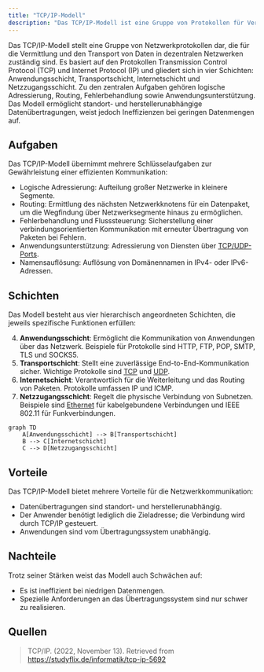 ```yaml
---
title: "TCP/IP-Modell"
description: "Das TCP/IP-Modell ist eine Gruppe von Protokollen für Vermittlung und Transport in dezentralen Netzwerken. Es umfasst vier Schichten von Anwendung bis Netzzugang mit Aufgaben wie Adressierung und Routing. Vorteile sind Standortunabhängigkeit, Nachteile Ineffizienz bei kleinen Datenmengen."
---
```


Das TCP/IP-Modell stellt eine Gruppe von Netzwerkprotokollen dar, die für die Vermittlung und den Transport von Daten in dezentralen Netzwerken zuständig sind. Es basiert auf den Protokollen Transmission Control Protocol (TCP) und Internet Protocol (IP) und gliedert sich in vier Schichten: Anwendungsschicht, Transportschicht, Internetschicht und Netzzugangsschicht. Zu den zentralen Aufgaben gehören logische Adressierung, Routing, Fehlerbehandlung sowie Anwendungsunterstützung. Das Modell ermöglicht standort- und herstellerunabhängige Datenübertragungen, weist jedoch Ineffizienzen bei geringen Datenmengen auf.

## Aufgaben

Das TCP/IP-Modell übernimmt mehrere Schlüsselaufgaben zur Gewährleistung einer effizienten Kommunikation:

- Logische Adressierung: Aufteilung großer Netzwerke in kleinere Segmente.
- Routing: Ermittlung des nächsten Netzwerkknotens für ein Datenpaket, um die Wegfindung über Netzwerksegmente hinaus zu ermöglichen.
- Fehlerbehandlung und Flusssteuerung: Sicherstellung einer verbindungsorientierten Kommunikation mit erneuter Übertragung von Paketen bei Fehlern.
- Anwendungsunterstützung: Adressierung von Diensten über [TCP/UDP-Ports](/open-fidup/lerninhalte/tcp-udp).
- Namensauflösung: Auflösung von Domänennamen in IPv4- oder IPv6-Adressen.

## Schichten

Das Modell besteht aus vier hierarchisch angeordneten Schichten, die jeweils spezifische Funktionen erfüllen:

4. **Anwendungsschicht**: Ermöglicht die Kommunikation von Anwendungen über das Netzwerk. Beispiele für Protokolle sind HTTP, FTP, POP, SMTP, TLS und SOCKS5.
3. **Transportschicht**: Stellt eine zuverlässige End-to-End-Kommunikation sicher. Wichtige Protokolle sind [TCP](/open-fidup/lerninhalte/tcp-udp) und [UDP](/open-fidup/lerninhalte/tcp-udp).
2. **Internetschicht**: Verantwortlich für die Weiterleitung und das Routing von Paketen. Protokolle umfassen IP und ICMP.
1. **Netzzugangsschicht**: Regelt die physische Verbindung von Subnetzen. Beispiele sind [Ethernet](/open-fidup/lerninhalte/ethernet) für kabelgebundene Verbindungen und IEEE 802.11 für Funkverbindungen.

```mermaid
graph TD
    A[Anwendungsschicht] --> B[Transportschicht]
    B --> C[Internetschicht]
    C --> D[Netzzugangsschicht]
```

## Vorteile

Das TCP/IP-Modell bietet mehrere Vorteile für die Netzwerkkommunikation:

- Datenübertragungen sind standort- und herstellerunabhängig.
- Der Anwender benötigt lediglich die Zieladresse; die Verbindung wird durch TCP/IP gesteuert.
- Anwendungen sind vom Übertragungssystem unabhängig.

## Nachteile

Trotz seiner Stärken weist das Modell auch Schwächen auf:

- Es ist ineffizient bei niedrigen Datenmengen.
- Spezielle Anforderungen an das Übertragungssystem sind nur schwer zu realisieren.

## Quellen

> TCP/IP. (2022, November 13). Retrieved from https://studyflix.de/informatik/tcp-ip-5692